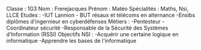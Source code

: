 Classe : 1G3
Nom : Frerejacques
Prénom : Matéo 
Spécialités : Maths, Nsi, LLCE
Etudes : -IUT Lannion - BUT résaux et télécoms en alternance
         -Ensibs diplômes d'ingernieur en cyberdéfenses
Métiers : -Pentesteur 
          - Coordinateur sécurité
          -Responsable de la Sécurité des Systèmes d'Information (RSSI)
Objectifs NSI : -Acquérir une certaine logique en informatique
                -Apprendre les bases de l'informatique 